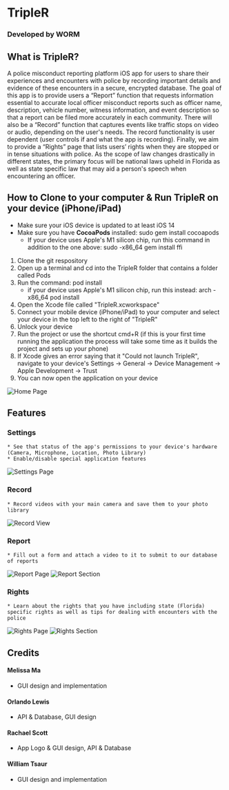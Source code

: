 # TripleR
### Developed by **WORM**

## What is TripleR?
A police misconduct reporting platform iOS app for users to share their experiences and encounters with police by recording important details and evidence of these encounters in a secure, encrypted database. The goal of this app is to provide users a “Report” function that requests information essential to accurate local officer misconduct reports such as officer name, description, vehicle number, witness information, and event description so that a report can be filed more accurately in each community. There will also be a “Record” function that captures events like traffic stops on video or audio, depending on the user's needs. The record functionality is user dependent (user controls if and what the app is recording). Finally, we aim to provide a “Rights” page that lists users’ rights when they are stopped or in tense situations with police. As the scope of law changes drastically in different states, the primary focus will be national laws upheld in Florida as well as state specific law that may aid a person's speech when encountering an officer.

## How to Clone to your computer & Run TripleR on your device (iPhone/iPad)
* Make sure your iOS device is updated to at least iOS 14
* Make sure you have **CocoaPods** installed: sudo gem install cocoapods
   * If your device uses Apple's M1 silicon chip, run this command in addition to the one above: sudo -x86_64 gem install ffi
1. Clone the git respository
2. Open up a terminal and cd into the TripleR folder that contains a folder called Pods
3. Run the command: pod install
   * if your device uses Apple's M1 silicon chip, run this instead: arch -x86_64 pod install
4. Open the Xcode file called "TripleR.xcworkspace"
5. Connect your mobile device (iPhone/iPad) to your computer and select your device in the top left to the right of "TripleR"
6. Unlock your device
7. Run the project or use the shortcut cmd+R (if this is your first time running the application the process will take some time as it builds the project and sets up your phone)
8. If Xcode gives an error saying that it "Could not launch TripleR", navigate to your device's Settings -> General -> Device Management -> Apple Development ->    Trust
9. You can now open the application on your device

![Home Page](https://github.com/WTsaur/TripleR/blob/master/docImages/homePage.png)

## Features

### Settings
    * See that status of the app's permissions to your device's hardware (Camera, Microphone, Location, Photo Library)
    * Enable/disable special application features
![Settings Page](https://github.com/WTsaur/TripleR/blob/master/docImages/settingsPage.jpg)
### Record
    * Record videos with your main camera and save them to your photo library
![Record View](https://github.com/WTsaur/TripleR/blob/master/docImages/recordView.jpg)
### Report
    * Fill out a form and attach a video to it to submit to our database of reports
![Report Page](https://github.com/WTsaur/TripleR/blob/master/docImages/reportPage.jpg)
![Report Section](https://github.com/WTsaur/TripleR/blob/master/docImages/reportSection.jpg)
### Rights
    * Learn about the rights that you have including state (Florida) specific rights as well as tips for dealing with encounters with the police
![Rights Page](https://github.com/WTsaur/TripleR/blob/master/docImages/rightsPage.jpg)
![Rights Section](https://github.com/WTsaur/TripleR/blob/master/docImages/rightsSection.jpg)

## Credits

#### Melissa Ma

- GUI design and implementation

#### Orlando Lewis

- API & Database, GUI design

#### Rachael Scott

- App Logo & GUI design, API & Database

#### William Tsaur

- GUI design and implementation
